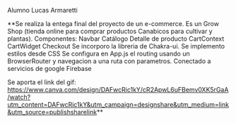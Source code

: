 Alumno Lucas Armaretti

**Se realiza la entega final del proyecto de un e-commerce. Es un Grow Shop (tienda online para comprar productos Canabicos para cultivar y plantas). 
Componentes:
Navbar
Catálogo
Detalle de producto
CartContext
CartWidget
Checkout
Se incorporo la libreria de Chakra-ui. Se implemento estilos desde CSS
Se configura en App.js el routing usando un BrowserRouter y navegacion a una ruta con parametros.
Conectado a servicios de google Firebase

Se aporta el link del gif:
https://www.canva.com/design/DAFwcRic1kY/cR2ApwL6uFBemv0XK5rGaA/watch?utm_content=DAFwcRic1kY&utm_campaign=designshare&utm_medium=link&utm_source=publishsharelink**